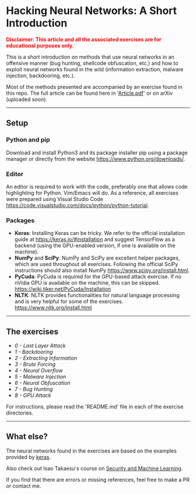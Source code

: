 # Hacking Neural Networks: A Short Introduction
 
<span style="color:red">**Disclaimer: This article and all the associated exercises are for educational purposes only.**</span>


This is a short introduction on methods that use neural networks in an offensive manner (bug hunting, shellcode obfuscation, etc.) and how to exploit neural networks found in the wild (information extraction, malware injection, backdooring, etc.).

Most of the methods presented are accompanied by an exercise found in this repo. The full article can be found here in '[Article.pdf](Article.pdf)' or on arXiv (uploaded soon). 


---

## Setup

### Python and pip

Download and install Python3 and its package installer pip using a package manager or directly from the website https://www.python.org/downloads/. 

### Editor 

An editor is required to work with the code, preferably one that allows code highlighting for Python. Vim/Emacs will do. As a reference, all exercises were prepared using Visual Studio Code https://code.visualstudio.com/docs/python/python-tutorial.

### Packages 

- **Keras**: Installing Keras can be tricky. We refer to the official installation guide at https://keras.io/#installation and suggest TensorFlow as a backend (using the GPU-enabled version, if one is available on the machine). 
- **NumPy** and **SciPy**: NumPy and SciPy are excellent helper packages, which are used throughout all exercises. Following the official SciPy instructions should also install NumPy https://www.scipy.org/install.html.
- **PyCuda**: PyCuda is required for the GPU-based attack exercise. If no nVidia GPU is available on the machine, this can be skipped. https://wiki.tiker.net/PyCuda/Installation
- **NLTK**: NLTK provides functionalities for natural language processing and is very helpful for some of the exercises. https://www.nltk.org/install.html

---
## The exercises

- *0 - Last Layer Attack*
- *1 - Backdooring*
- *2 - Extracting Information*
- *3 - Brute Forcing*
- *4 - Neural Overflow*
- *5 - Malware Injection*
- *6 - Neural Obfuscation*
- *7 - Bug Hunting*
- *8 - GPU Attack*

For instructions, please read the 'README.md' file in each of the exercise directories.

---
## What else?

The neural networks found in the exercises are based on the examples provided by [keras](https://keras.io/). 

Also check out Isao Takaesu's course on [Security and Machine Learning](https://github.com/13o-bbr-bbq/machine_learning_security/tree/master/Security_and_MachineLearning).

If you find that there are errors or missing references, feel free to make a PR or contact me.
